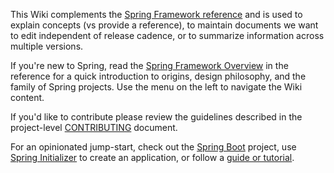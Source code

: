 This Wiki complements the [Spring Framework reference](https://docs.spring.io/spring/docs/current/spring-framework-reference/) and is used to explain concepts (vs provide a reference), to maintain documents we want to edit independent of release cadence, or to summarize information across multiple versions. 

If you're new to Spring, read the [Spring Framework Overview](https://docs.spring.io/spring/docs/current/spring-framework-reference/overview.html#spring-introduction) in the reference for a quick introduction to origins, design philosophy, and the family of Spring projects. Use the menu on the left to navigate the Wiki content. 

If you'd like to contribute please review the guidelines described in the project-level [CONTRIBUTING](https://github.com/SpringSource/spring-framework/blob/master/CONTRIBUTING.md) document.

For an opinionated jump-start, check out the [Spring Boot](https://projects.spring.io/spring-boot/) project, use [Spring Initializer](https://start.spring.io/) to create an application, or follow a [guide or tutorial](https://spring.io/guides).




